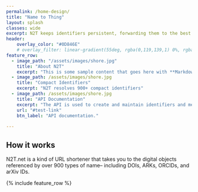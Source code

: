```yaml
---
permalink: /home-design/
title: "Name to Thing"
layout: splash
classes: wide
excerpt: N2T keeps identifiers persistent, forwarding them to the best known web addresses.
header:
    overlay_color: "#0D846E"
    # overlay_filter: linear-gradient(55deg, rgba(0,119,139,1) 0%, rgba(0,119,139,1) 33%, rgba(0,163,173,1) 100%)
feature_row:
  - image_path: "/assets/images/shore.jpg"
    title: "About N2T"
    excerpt: "This is some sample content that goes here with **Markdown** formatting."
  - image_path: /assets/images/shore.jpg
    title: "Compact Identifiers"
    excerpt: "N2T resolves 900+ compact identifiers"
  - image_path: /assets/images/shore.jpg
    title: "API Documentation"
    excerpt: "The API is used to create and maintain identifiers and metadata. "
    url: "#test-link"
    btn_label: "API documentation."
    
---
```


## How it works

N2T.net is a kind of URL shortener that takes you to the digital objects referenced by over 900 types of name– including DOIs, ARKs, ORCIDs, and arXiv IDs.


{% include feature_row %}

